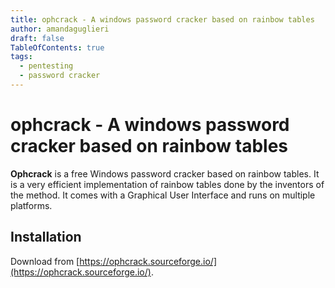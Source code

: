 ```yaml
---
title: ophcrack - A windows password cracker based on rainbow tables
author: amandaguglieri
draft: false
TableOfContents: true
tags:
  - pentesting
  - password cracker
---
```


# ophcrack - A windows password cracker based on rainbow tables

**Ophcrack** is a free Windows password cracker based on rainbow tables. It is a very efficient implementation of rainbow tables done by the inventors of the method. It comes with a Graphical User Interface and runs on multiple platforms.

## Installation

Download from [https://ophcrack.sourceforge.io/](https://ophcrack.sourceforge.io/).


